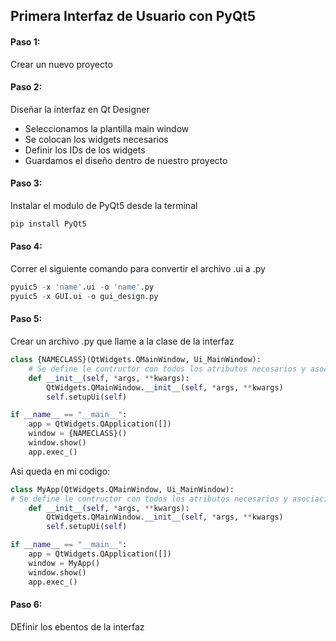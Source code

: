 ## Primera Interfaz de Usuario con PyQt5
#### Paso 1:
Crear un nuevo proyecto

#### Paso 2:
Diseñar la interfaz en Qt Designer
- Seleccionamos la plantilla main window
- Se colocan los widgets necesarios
- Definir los IDs de los widgets
- Guardamos el diseño dentro de nuestro proyecto

#### Paso 3:
Instalar el modulo de PyQt5 desde la terminal
```python
pip install PyQt5
```

#### Paso 4:
Correr el siguiente comando para convertir el archivo .ui a .py
```python
pyuic5 -x 'name'.ui -o 'name'.py
pyuic5 -x GUI.ui -o gui_design.py
```

#### Paso 5:
Crear un archivo .py que llame a la clase de la interfaz
```python
class {NAMECLASS}(QtWidgets.QMainWindow, Ui_MainWindow):
    # Se define le contructor con todos los atributos necesarios y asociacion de metodos
    def __init__(self, *args, **kwargs):
        QtWidgets.QMainWindow.__init__(self, *args, **kwargs)
        self.setupUi(self)

if __name__ == "__main__":
    app = QtWidgets.QApplication([])
    window = {NAMECLASS}()
    window.show()
    app.exec_()
```
Asi queda en mi codigo:
```python
class MyApp(QtWidgets.QMainWindow, Ui_MainWindow):
# Se define le contructor con todos los atributos necesarios y asociacion de metodos
    def __init__(self, *args, **kwargs):
        QtWidgets.QMainWindow.__init__(self, *args, **kwargs)
        self.setupUi(self)

if __name__ == "__main__":
    app = QtWidgets.QApplication([])
    window = MyApp()
    window.show()
    app.exec_()
```
#### Paso 6:
DEfinir los ebentos de la interfaz

